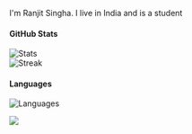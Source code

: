 I'm Ranjit Singha. I live in India and is a student

#### GitHub Stats
![Stats](https://github-readme-stats.vercel.app/api?username=ranjitsingha&show_icons=true&icon_color=D32F2F&theme=dark&title_color=D32F2F)  
![Streak](https://streak-stats.demolab.com/?user=ranjitsingha&theme=dark)

#### Languages
![Languages](https://github-readme-stats.vercel.app/api/top-langs/?username=ranjitsingha&title_color=f44336&theme=dark&langs_count=3&hide=javascript,html,roff,assembly,objective-c,xsslt)

![](https://komarev.com/ghpvc/?username=ranjitsingha&color=2196f3)